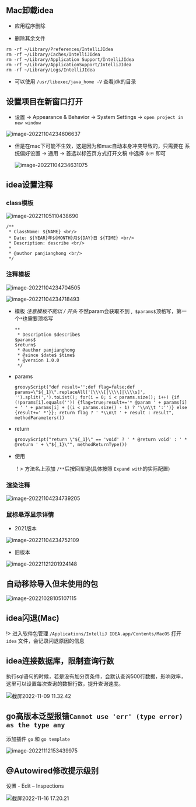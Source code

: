 

## Mac卸载idea

* 应用程序删除

* 删除其余文件

```shell
rm -rf ~/Library/Preferences/IntelliJIdea
rm -rf ~/Library/Caches/IntelliJIdea
rm -rf ~/Library/Application Support/IntelliJIdea
rm -rf ~/Library/ApplicationSupport/IntelliJIdea
rm -rf ~/Library/Logs/IntelliJIdea
```

* 可以使用 `/usr/libexec/java_home -V` 查看jdk的目录



## 设置项目在新窗口打开

* 设置 -> Appearance & Behavior -> System Settings -> `open project in new window`

![image-20221104234606637](idea.assets/image-20221104234606637.png)

* 但是在mac下可能不生效，这是因为和mac自动本身冲突导致的，只需要在 系统偏好设置 -> 通用 -> 首选以标签页方式打开文稿 中选择 `永不` 即可

  ![image-20221104234631075](idea.assets/image-20221104234631075.png)



## idea设置注释

### class模板

![image-20221105110438690](idea.assets/image-20221105110438690.png)

```
/**
 * ClassName: ${NAME} <br/>
 * Date: ${YEAR}年${MONTH}月${DAY}日 ${TIME} <br/>
 * Description: describe <br/>
 *
 * @author panjianghong <br/>
 */
```



### 注释模板

![image-20221104234704505](idea.assets/image-20221104234704505.png)

![image-20221104234718493](idea.assets/image-20221104234718493.png)



* 模板 *注意模板不能以 / 开头* 不然param会获取不到 ,` $params$`顶格写，第一个`*`也需要顶格写

  ```
  **
   * Description $describe$
  $params$
  $return$        
   * @author panjianghong
   * @since $date$ $time$
   * @version 1.0.0
   */
  ```

* params

  ```
  groovyScript("def result='';def flag=false;def params=\"${_1}\".replaceAll('[\\\\[|\\\\]|\\\\s]', '').split(',').toList(); for(i = 0; i < params.size(); i++) {if (!params[i].equals('')) {flag=true;result+='* @param ' + params[i] + ' ' + params[i] + ((i < params.size() - 1) ? '\\n\\t ':'')} else {result+=' *'}}; return flag ? ' *\\n\t ' + result : result", methodParameters())
  ```

* return

  ```
  groovyScript("return \"${_1}\" == 'void' ? ' * @return void' : ' * @return ' + \"${_1}\"", methodReturnType())
  ```

* 使用

  ！>  方法名上添加 `/**`后按回车键(具体按照 `Expand with`的实际配置)

### 渲染注释

![image-20221104234739205](idea.assets/image-20221104234739205.png)

### 鼠标悬浮显示详情

* 2021版本

![image-20221104234752109](idea.assets/image-20221104234752109.png)

* 旧版本

![image-20221121201924148](idea.assets/image-20221121201924148.png)



## 自动移除导入但未使用的包

![image-20221028105107115](idea.assets/009.png)



## idea闪退(Mac)

!> 进入软件包管理 `/Applications/IntelliJ IDEA.app/Contents/MacOS` 打开 `idea` 文件，会记录闪退原因的信息



## idea连接数据库，限制查询行数

执行sql语句的时候，若是没有加分页条件，会默认查询500行数据，影响效率，这里可以设置每次查询的数据行数，提升查询速度。

![截屏2022-11-09 11.32.42](idea.assets/%E6%88%AA%E5%B1%8F2022-11-09%2011.32.42.png)





## go高版本泛型报错`Cannot use 'err' (type error) as the type any`

添加插件 	`go` 和  `go template`

![image-20221112153439975](idea.assets/image-20221112153439975.png)



## @Autowired修改提示级别

设置 - Edit – Inspections

![截屏2022-11-16 17.20.21](idea.assets/%E6%88%AA%E5%B1%8F2022-11-16%2017.20.21.png)

